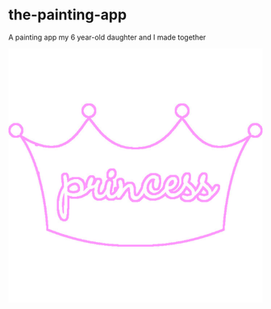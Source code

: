 # the-painting-app
A painting app my 6 year-old daughter and I made together

![screenshot](princess.jpg)
